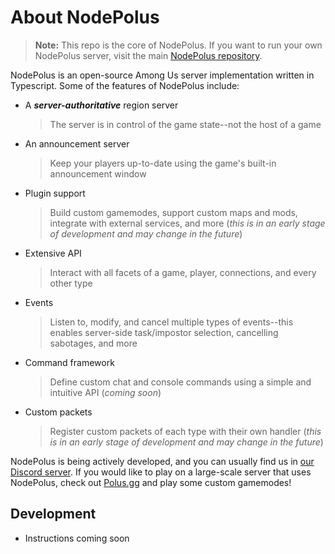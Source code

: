# About NodePolus

> **Note:** This repo is the core of NodePolus. If you want to run your own NodePolus server, visit the main [NodePolus repository](https://github.com/NodePolus/nodepolus).

NodePolus is an open-source Among Us server implementation written in Typescript. Some of the features of NodePolus include:

- A **_server-authoritative_** region server
  > The server is in control of the game state--not the host of a game
- An announcement server
  > Keep your players up-to-date using the game's built-in announcement window
- Plugin support
  > Build custom gamemodes, support custom maps and mods, integrate with external services, and more (_this is in an early stage of development and may change in the future_)
- Extensive API
  > Interact with all facets of a game, player, connections, and every other type
- Events
  > Listen to, modify, and cancel multiple types of events--this enables server-side task/impostor selection, cancelling sabotages, and more
- Command framework
  > Define custom chat and console commands using a simple and intuitive API (_coming soon_)
- Custom packets
  > Register custom packets of each type with their own handler (_this is in an early stage of development and may change in the future_)

NodePolus is being actively developed, and you can usually find us in [our Discord server][Discord]. If you would like to play on a large-scale server that uses NodePolus, check out [Polus.gg](https://polus.gg) and play some custom gamemodes!

## Development

- Instructions coming soon

[Discord]: https://discord.gg/Jpg4sWqeYH
